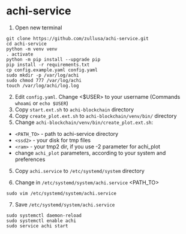 # achi-service

1. Open new terminal
```
git clone https://github.com/zullusa/achi-service.git
cd achi-service
python -m venv venv
. activate
python -m pip install --upgrade pip
pip install -r requirements.txt
cp config.example.yaml config.yaml
sudo mkdir -p /var/log/achi
sudo chmod 777 /var/log/achi
touch /var/log/achi/log.log
```
2. Edit `config.yaml`. Change <$USER> to your username (Commands `whoami` or `echo $USER`)
3. Copy `start.ext.sh` to `achi-blockchain` directory
4. Copy `create_plot.ext.sh` to `achi-blockchain/venv/bin/` directory
5. Change `achi-blockchain/venv/bin/create_plot.ext.sh`:
* `<PATH_TO>` - path to achi-service directory
* `<ssd2>` - your disk for tmp files
* `<ram>` - your tmp2 dir, if you use -2 parameter for achi_plot
* change `achi_plot` parameters, according to your system and preferences

5. Copy `achi.service` to `/etc/systemd/system` directory

6. Change in `/etc/systemd/system/achi.service` <PATH_TO>
```
sudo vim /etc/systemd/system/achi.service
```
7. Save `/etc/systemd/system/achi.service`
```
sudo systemctl daemon-reload
sudo systemctl enable achi
sudo service achi start
```